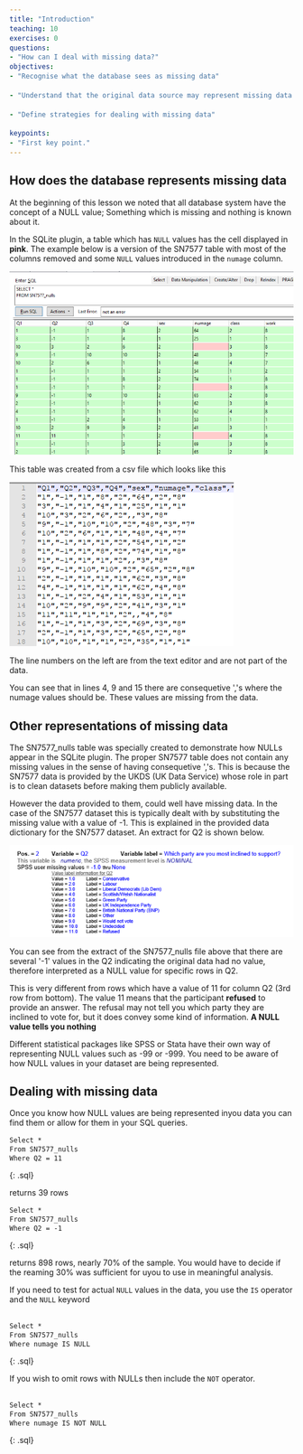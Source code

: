 ```yaml
---
title: "Introduction"
teaching: 10
exercises: 0
questions:
- "How can I deal with missing data?"
objectives:
- "Recognise what the database sees as missing data"

- "Understand that the original data source may represent missing data differently"

- "Define strategies for dealing with missing data"

keypoints:
- "First key point."
---
```


## How does the database represents missing data

At the beginning of this lesson we noted that all database system have the concept of a NULL value; Something which is missing and nothing is known about it.

In the SQLite plugin, a table which has `NULL` values has the cell displayed in **pink**. The example below is a version of the SN7577 table with most of the columns removed and some `NULL` values introduced in the `numage` column.

![SN7577_nulls](../fig/SQL_04_Nulls_01.png)

This table was created from a csv file which looks like this

![SN7577_nulls_csv](../fig/SQL_04_Nulls_02.png)

The line numbers on the left are from the text editor and are not part of the data.

You can see that in lines 4, 9 and 15 there are consequetive ','s  where the numage values should be. These values are missing from the data.

## Other representations of missing data  

The SN7577_nulls table was specially created to demonstrate how NULLs appear in the SQLite plugin. The proper SN7577 table does not contain any missing values in the sense of having consequetive ','s. This is because the SN7577 data is provided by the UKDS (UK Data Service) whose role in part is to clean datasets before making them publicly available. 

However the data provided to them, could well have missing data. In the case of the SN7577 dataset this is typically dealt with by substituting the missing value with a value of -1. This is explained in the provided data dictionary for the SN7577 dataset. An extract for Q2 is shown below.

![SN7577_DD_Q2](../fig/SQL_04_Nulls_03.png)

You can see from the extract of the SN7577_nulls file above that there are several '-1' values in the Q2 indicating the original data had no value, therefore interpreted as a NULL value for specific rows in Q2. 

This is very different from rows which have a value of 11 for column Q2 (3rd row from bottom). The value 11 means that the participant **refused** to provide an answer. The refusal may not tell you which party they are inclined to vote for, but it does convey some kind of information. **A NULL value tells you nothing**

Different statistical packages like SPSS or Stata have their own way of representing NULL values such as -99 or -999. You need to be aware of how NULL values in your dataset are being represented.

## Dealing with missing data

Once you know how NULL values are being represented inyou data you can find them or allow for them in your SQL queries. 

~~~
Select *
From SN7577_nulls
Where Q2 = 11

~~~
{: .sql}

returns 39 rows

~~~
Select *
From SN7577_nulls
Where Q2 = -1
~~~

{: .sql}

returns 898 rows, nearly 70% of the sample. You would have to decide if the reaming 30% was sufficient for uyou to use in meaningful analysis.

If you need to test for actual `NULL` values in the data, you use the `IS` operator and the `NULL` keyword


~~~

Select *
From SN7577_nulls
Where numage IS NULL

~~~
{: .sql}

If you wish to omit rows with NULLs then include the `NOT` operator.

~~~

Select *
From SN7577_nulls
Where numage IS NOT NULL

~~~
{: .sql}
